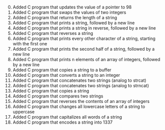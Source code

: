 <ol start="0">
<li>Added C program that updates the value of a pointer to 98</li>
<li>Added C program that swaps the values of two integers</li>
<li>Added C program that returns the length of a string</li>
<li>Added C program that prints a string, followed by a new line</li>
<li>Added C program that prints a string in reverse, followed by a new line</li>
<li>Added C program that reverses a string</li>
<li>Added C program that prints every other character of a string, starting with the first one</li>
<li>Added C program that prints the second half of a string, followed by a new line</li>
<li>Added C program that prints n elements of an array of integers, followed by a new line</li>
<li>Added C program that copies a string to a buffer</li>
<li>Added C program that converts a string to an integer</li>
<li>Added C program that concatenates two strings (analog to strcat)</li>
<li>Added C program that concatenates two strings (analog to strncat)</li>
<li>Added C program that copies a string</li>
<li>Added C program that compares two strings</li>
<li>Added C program that reverses the contents of an array of integers</li>
<li>Added C program that changes all lowercase letters of a string to uppercase</li>
<li>Added C program that capitalizes all words of a string</li>
<li>Added C program that encodes a string into 1337</li>

</ol>
